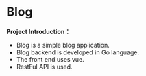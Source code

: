 # Blog 
**Project Introduction：**
+ Blog is a simple blog application. 
+ Blog backend is developed in Go language.
+ The front end uses vue.
+ RestFul API is used.